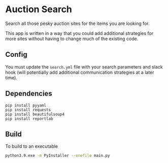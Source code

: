 # Auction Search
Search all those pesky auction sites for the items you are looking for.

This app is written in a way that you could add additional strategies for more sites without having to change much of the existing code.

## Config
You must update the `search.yml` file with your search parameters and slack hook (will potentially add additional communication strategies at a later time).

## Dependencies

```
pip install pyyaml
pip install requests
pip install beautifulsoup4
pip install reportlab
```

## Build

To build to an executable

```sh
python3.9.exe -m PyInstaller --onefile main.py
```
